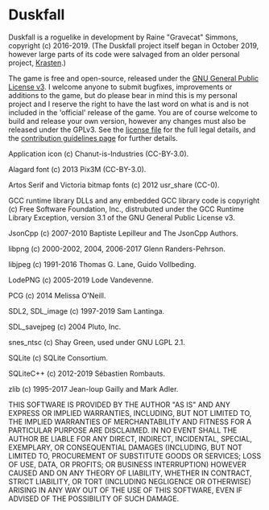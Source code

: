 # Duskfall

Duskfall is a roguelike in development by Raine "Gravecat" Simmons, copyright (c) 2016-2019. (The Duskfall project itself began in October 2019, however large parts of its code were salvaged from an older personal project, [Krasten](https://github.com/Gravecat/Duskfall/wiki/Krasten).)

The game is free and open-source, released under the [GNU General Public License v3](https://www.gnu.org/licenses/gpl-3.0.en.html). I welcome anyone to submit bugfixes, improvements or additions to the game, but do please bear in mind this is my personal project and I reserve the right to have the last word on what is and is not included in the 'official' release of the game. You are of course welcome to build and release your own version, however any changes must also be released under the GPLv3. See the [license file](https://github.com/Gravecat/Duskfall/blob/master/LICENSE) for the full legal details, and the [contribution guidelines page](https://github.com/Gravecat/Duskfall/blob/master/CONTRIBUTING.md) for further details.

Application icon (c) Chanut-is-Industries (CC-BY-3.0).

Alagard font (c) 2013 Pix3M (CC-BY-3.0).

Artos Serif and Victoria bitmap fonts (c) 2012 usr_share (CC-0).

GCC runtime library DLLs and any embedded GCC library code is copyright (c) Free Software Foundation, Inc., distrubuted under the GCC Runtime Library Exception, version 3.1 of the GNU General Public License v3.

JsonCpp (c) 2007-2010 Baptiste Lepilleur and The JsonCpp Authors.

libpng (c) 2000-2002, 2004, 2006-2017 Glenn Randers-Pehrson.

libjpeg (c) 1991-2016 Thomas G. Lane, Guido Vollbeding.

LodePNG (c) 2005-2019 Lode Vandevenne.

PCG (c) 2014 Melissa O'Neill.

SDL2, SDL_image (c) 1997-2019 Sam Lantinga.

SDL_savejpeg (c) 2004 Pluto, Inc.

snes_ntsc (c) Shay Green, used under GNU LGPL 2.1.

SQLite (c) SQLite Consortium.

SQLiteC++ (c) 2012-2019 Sébastien Rombauts.

zlib (c) 1995-2017 Jean-loup Gailly and Mark Adler.

THIS SOFTWARE IS PROVIDED BY THE AUTHOR "AS IS" AND ANY EXPRESS OR IMPLIED WARRANTIES, INCLUDING, BUT NOT LIMITED TO, THE IMPLIED WARRANTIES OF MERCHANTABILITY AND FITNESS FOR A PARTICULAR PURPOSE ARE DISCLAIMED. IN NO EVENT SHALL THE AUTHOR BE LIABLE FOR ANY DIRECT, INDIRECT, INCIDENTAL, SPECIAL, EXEMPLARY, OR CONSEQUENTIAL DAMAGES (INCLUDING, BUT NOT LIMITED TO, PROCUREMENT OF SUBSTITUTE GOODS OR SERVICES; LOSS OF USE, DATA, OR PROFITS; OR BUSINESS INTERRUPTION) HOWEVER CAUSED AND ON ANY THEORY OF LIABILITY, WHETHER IN CONTRACT, STRICT LIABILITY, OR TORT (INCLUDING NEGLIGENCE OR OTHERWISE) ARISING IN ANY WAY OUT OF THE USE OF THIS SOFTWARE, EVEN IF ADVISED OF THE POSSIBILITY OF SUCH DAMAGE.
